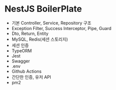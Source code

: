 # NestJS BoilerPlate

- 기본 Controller, Service, Repository 구조
- Exception Filter, Success Interceptor, Pipe, Guard
- Dto, Return, Entity
- MySQL, Redis(세션 스토리지)
- 세션 인증
- TypeORM
- Jest
- Swagger
- .env
- Github Actions
- 간단한 인증, 유저 API
- pm2